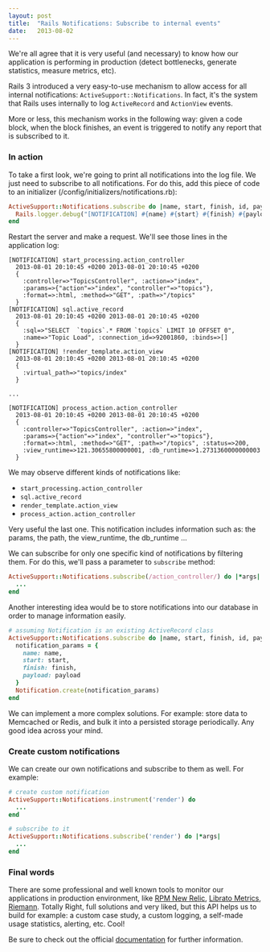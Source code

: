```yaml
---
layout: post
title:  "Rails Notifications: Subscribe to internal events"
date:   2013-08-02
---
```


We're all agree that it is very useful (and necessary) to know how our application is performing in production (detect bottlenecks, generate statistics, measure metrics, etc).

Rails 3 introduced a very easy-to-use mechanism to allow access for all internal notifications: `ActiveSupport::Notifications`. In fact, it's the system that Rails uses internally to log `ActiveRecord` and `ActionView` events.

More or less, this mechanism works in the following way: given a code block, when the block finishes, an event is triggered to notify any report that is subscribed to it.

### In action

To take a first look, we're going to print all notifications into the log file. We just need to subscribe to all notifications. For do this, add this piece of code to an initializer (/config/initializers/notifications.rb):

```ruby
ActiveSupport::Notifications.subscribe do |name, start, finish, id, payload|
  Rails.logger.debug("[NOTIFICATION] #{name} #{start} #{finish} #{payload}")
end
```

Restart the server and make a request. We'll see those lines in the application log:

```
[NOTIFICATION] start_processing.action_controller
  2013-08-01 20:10:45 +0200 2013-08-01 20:10:45 +0200
  {
    :controller=>"TopicsController", :action=>"index",
    :params=>{"action"=>"index", "controller"=>"topics"},
    :format=>:html, :method=>"GET", :path=>"/topics"
  }
[NOTIFICATION] sql.active_record
  2013-08-01 20:10:45 +0200 2013-08-01 20:10:45 +0200
  {
    :sql=>"SELECT  `topics`.* FROM `topics` LIMIT 10 OFFSET 0",
    :name=>"Topic Load", :connection_id=>92001860, :binds=>[]
  }
[NOTIFICATION] !render_template.action_view
  2013-08-01 20:10:45 +0200 2013-08-01 20:10:45 +0200
  {
    :virtual_path=>"topics/index"
  }

...

[NOTIFICATION] process_action.action_controller
  2013-08-01 20:10:45 +0200 2013-08-01 20:10:45 +0200
  {
    :controller=>"TopicsController", :action=>"index",
    :params=>{"action"=>"index", "controller"=>"topics"},
    :format=>:html, :method=>"GET", :path=>"/topics", :status=>200,
    :view_runtime=>121.30655800000001, :db_runtime=>1.2731360000000003
  }
```

We may observe different kinds of notifications like:

* `start_processing.action_controller`
* `sql.active_record`
* `render_template.action_view`
* `process_action.action_controller`

Very useful the last one. This notification includes information such as: the params, the path, the view_runtime, the db_runtime ...

We can subscribe for only one specific kind of notifications by filtering them. For do this, we'll pass a parameter to `subscribe` method:

```ruby
ActiveSupport::Notifications.subscribe(/action_controller/) do |*args|
  ...
end
```

Another interesting idea would be to store notifications into our database in order to manage information easily.

```ruby
# assuming Notification is an existing ActiveRecord class
ActiveSupport::Notifications.subscribe do |name, start, finish, id, payload|
  notification_params = {
    name: name,
    start: start,
    finish: finish,
    payload: payload
  }
  Notification.create(notification_params)
end
```

We can implement a more complex solutions. For example: store data to Memcached or Redis, and bulk it into a persisted storage periodically. Any good idea across your mind.

### Create custom notifications

We can create our own notifications and subscribe to them as well. For example:

```ruby
# create custom notification
ActiveSupport::Notifications.instrument('render') do
  ...
end

# subscribe to it
ActiveSupport::Notifications.subscribe('render') do |*args|
  ...
end
```

### Final words

There are some professional and well known tools to monitor our applications in production environment, like [RPM New Relic](https://newrelic.com), [Librato Metrics](https://metrics.librato.com/), [Riemann](https://riemann.io/). Totally Right, full solutions and very liked, but this API helps us to build for example: a custom case study, a custom logging, a self-made usage statistics, alerting, etc. Cool!

Be sure to check out the official [documentation](http://api.rubyonrails.org/classes/ActiveSupport/Notifications.html) for further information.
